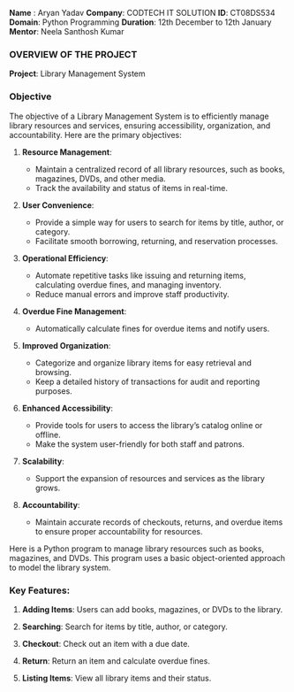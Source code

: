 **Name** : Aryan Yadav
**Company**: CODTECH IT SOLUTION
**ID**: CT08DS534
**Domain**: Python Programming
**Duration**: 12th December to 12th January 
**Mentor**: Neela Santhosh Kumar

 ### **OVERVIEW OF THE PROJECT**

**Project**: Library Management  System

### Objective
The objective of a Library Management System is to efficiently manage library resources and services, ensuring accessibility, organization, and accountability. Here are the primary objectives:

1. **Resource Management**: 
   - Maintain a centralized record of all library resources, such as books, magazines, DVDs, and other media.
   - Track the availability and status of items in real-time.

2. **User Convenience**: 
   - Provide a simple way for users to search for items by title, author, or category.
   - Facilitate smooth borrowing, returning, and reservation processes.

3. **Operational Efficiency**: 
   - Automate repetitive tasks like issuing and returning items, calculating overdue fines, and managing inventory.
   - Reduce manual errors and improve staff productivity.

4. **Overdue Fine Management**: 
   - Automatically calculate fines for overdue items and notify users.

5. **Improved Organization**: 
   - Categorize and organize library items for easy retrieval and browsing.
   - Keep a detailed history of transactions for audit and reporting purposes.

6. **Enhanced Accessibility**: 
   - Provide tools for users to access the library’s catalog online or offline.
   - Make the system user-friendly for both staff and patrons.

7. **Scalability**: 
   - Support the expansion of resources and services as the library grows.

8. **Accountability**: 
   - Maintain accurate records of checkouts, returns, and overdue items to ensure proper accountability for resources.

Here is a Python program to manage library resources such as books, magazines, and DVDs. This program uses a basic object-oriented approach to model the library system.

### Key Features:
1. **Adding Items**: Users can add books, magazines, or DVDs to the library.

2. **Searching**: Search for items by title, author, or category.

3. **Checkout**: Check out an item with a due date.

4. **Return**: Return an item and calculate overdue fines.

5. **Listing Items**: View all library items and their status.
